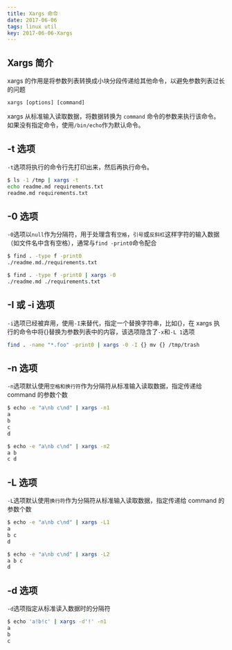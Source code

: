 ```yaml
---
title: Xargs 命令
date: 2017-06-06
tags: linux util
key: 2017-06-06-Xargs
---
```


## Xargs 简介

xargs 的作用是将参数列表转换成小块分段传递给其他命令，以避免参数列表过长的问题

`xargs [options] [command]`

xargs 从标准输入读取数据，将数据转换为 `command` 命令的参数来执行该命令。如果没有指定命令，使用`/bin/echo`作为默认命令。

## -t 选项

`-t`选项将执行的命令行先打印出来，然后再执行命令。

```zsh
$ ls -1 /tmp | xargs -t
echo readme.md requirements.txt
readme.md requirements.txt
```

## -0 选项

`-0`选项以`null`作为分隔符，用于处理含有`空格`，`引号`或`反斜杠`这样字符的输入数据（如文件名中含有空格），通常与`find -print0`命令配合

```zsh
$ find . -type f -print0
./readme.md./requirements.txt

$ find . -type f -print0 | xargs -0
./readme.md ./requirements.txt
```

## -I 或 -i 选项

`-i`选项已经被弃用，使用`-I`来替代，指定一个替换字符串，比如{}，在 xargs 执行的命令中将{}替换为参数列表中的内容，该选项隐含了`-x`和`-L 1`选项

```zsh
find . -name "*.foo" -print0 | xargs -0 -I {} mv {} /tmp/trash
```

## -n 选项

`-n`选项默认使用`空格和换行符`作为分隔符从标准输入读取数据，指定传递给 command 的参数个数

```zsh
$ echo -e "a\nb c\nd" | xargs -n1
a
b
c
d

$ echo -e "a\nb c\nd" | xargs -n2
a b
c d
```

## -L 选项

`-L`选项默认使用`换行符`作为分隔符从标准输入读取数据，指定传递给 command 的参数个数

```zsh
$ echo -e "a\nb c\nd" | xargs -L1
a
b c
d

$ echo -e "a\nb c\nd" | xargs -L2
a b c
d
```

## -d 选项

`-d`选项指定从标准读入数据时的分隔符

```zsh
$ echo 'a!b!c' | xargs -d'!' -n1
a
b
c
```